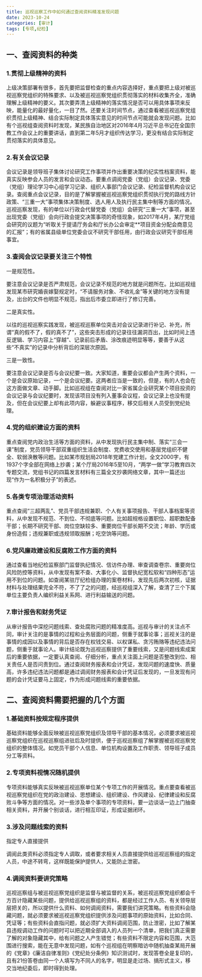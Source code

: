 ```yaml
---
title: 巡视巡察工作中如何通过查阅资料精准发现问题
date: 2023-10-24
categories: [审计]
tags: [专项,纪检]
---
```


## 一、查阅资料的种类

### 1.贯彻上级精神的资料

上级决策部署有很多，首先要把监督检查的重点内容选择好，重点要把上级对被巡视巡察党组织的特殊要求、以及被巡视巡察党组织贯彻落实的材料收集齐全，准确理解上级精神的要义。其次要弄清上级精神的落实情况是否可以用具体事项来反映，能量化的最好量化，一目了然。还要关注时间节点，通过查看被巡视巡察党组织贯彻上级精神、结合实际制定具体落实意见的时间节点可能就会发现问题。比如有个巡视组查阅资料时发现，某民族自治地区对2016年4月习近平总书记在全国宗教工作会议上的重要讲话，直到第二年5月才组织传达学习，更没有结合实际制定贯彻落实的具体意见。


### 2.有关会议记录

会议记录是领导班子集体讨论研究工作事项并作出重要决策的纪实性档案资料，能真实反映参会人员的发言和会议动态。要重点调阅党委（党组）会议记录、党委（党组）理论学习中心组学习记录、组织人事部门会议记录、纪检监督机构会议记录。查阅重点会议记录，目的是了解掌握被巡视巡察党组织贯彻执行党的路线方针政策、“三重一大”事项集体决策制度、选人用人及执行民主集中制等方面的情况。巡视巡察发现，有的单位以行政会代替党委（党组）会研究“三重一大”事项，甚至出现党委（党组）会向行政会提交决策事项的奇怪现象，如2017年4月，某厅党组会研究的议题为“听取关于提请厅务会和厅长办公会审定**项目资金分配会商意见的汇报”；有的省属县级单位党委会议不研究干部任用，由行政会议研究干部任用事宜。


### 3.查阅会议记录要关注三个特性

一是规范性。

要注意会议记录是否严肃规范，会议记录不规范的地方就是问题所在。比如巡视组发现某市研究婚丧嫁娶规定时，“不请服务对象、不收礼金”等关键的地方没有提及，出台的文件也明显不规范，指出后市委立即进行了修订完善。

二是真实性。

以往的巡视巡察实践发现，被巡视巡察单位突击对会议记录进行补记、补充，所谓“真的假不了，假的真不了”，这些突击形成的记录往往漏洞百出，比如时间上违反逻辑、学习内容上“穿越”、记录前后矛盾、涂改痕迹明显等等，要善于从这些“不真实”的记录中分析背后的深层次原因。

三是一致性。

要注意会议记录是否与会议纪要一致。大家知道，重要会议都会产生两个资料，一个是会议原始记录，一个是会议纪要。这两者应当是一致的，但是，有的人也会在这方面做文章、动手脚。比如巡视组在查阅对比一家省属企业研究某个项目投资的会议记录与会议纪要时，发现该项目没有列入董事会议程，会议记录上也没有提及，但在会议纪要上却有此项内容，躲避议事程序，移交后相关人员受到党纪处理。


### 4.党的组织建设方面的资料

重点查阅党内政治生活等方面的资料，从中发现执行民主集中制、落实“三会一课”制度，党员领导干部双重组织生活会制度、党费收交使用和基层党组织不健全、软弱涣散等问题。比如某市规划局2018年党建工作计划，全文2000字，有1937个字全部在网络上抄袭；某个厅局2016年5至10月，“两学一做”学习教育四次专题交流，党组书记的四篇发言材料有三篇全文抄袭网络文章，其中一篇还出现“作为一名积极分子”的表述。


### 5.各类专项治理活动资料

重点查阅“三超两乱”、党员干部违规兼职、个人有关事项报告、干部人事档案等资料，从中发现不规范、不到位、不彻底等问题。比如超规格设置职位、超职数配备干部；长期不研究干部、岗位空缺较多、重要岗位干部长期不交流；年龄、学历或身份造假；违规兼职或违规领取报酬；吃空饷等问题。


### 6.党风廉政建设和反腐败工作方面的资料

通过查看当地纪检监察部门监督执纪情况、信访件办理、审查调查卷宗、重要岗位风险防控等资料，从中发现有案不查、大事化小、监督执纪宽松软和“四种形态”运用不到位的问题。如查阅某驻厅纪检组办理的案卷材料，发现先后两次初核，证据材料与处理结果完全不符，不了了之的问题，经巡视组深入了解，查清了三个下属单位主要负责人编织利益关系网、进行利益输送的问题。


### 7.审计报告和财务凭证

从审计报告中深挖问题线索、查处腐败问题的精准度高。巡视与审计的关注点不同，审计关注的是事情的过程和业务层面的问题，侧重于就事论事；巡视关注的是事情的成因以及事情的背后是否存在权钱交易、以权谋私、贪污贿赂等违纪违法问题，侧重于就事论人。审计结论既为巡视巡察提供了重要线索，又是问题线索成案后的重要依据，一定要认真查阅、仔细分析，重点关注面上问题是否整改到位、相关责任人是否问责到位。通过查阅财务报表和会计凭证，发现问题的速度快、质量高，许多违纪违法问题都是通过调阅财务报表和会计凭证后发现的，一旦发现有问题的会计凭证要马上固定，作为形成问题线索的重要依据。

## 二、查阅资料需要把握的几个方面

### 1.基础资料按规定程序提供

基础资料能够全面反映被巡视巡察党组织及领导干部的基本情况，必须要求被巡视巡察党组织在巡视巡察组进驻后及时提供，便于巡视巡察组了解掌握被巡视巡察党组织的整体情况。如党员干部个人信息、单位机构设置及工作职责、领导班子成员分工等资料。

### 2.专项资料视情况随机提供

专项资料能够真实反映被巡视巡察单位某个专项工作的开展情况。重点要查看被巡视巡察党组织在党的政治建设、思想建设、组织建设、作风建设、纪律建设和反腐败斗争等方面的情况。对一些涉及单个事项的专项资料，要一边谈话一边上门抽查相关资料，并开展个别谈话，进行相互印证，形成证据闭环。


### 3.涉及问题线索的资料

指定专人直接提供

调阅此类资料必须指定专人调取，或者要求相关人员直接提供给巡视巡察组的指定人员，中途不转弯，这样既能保护提供人，又能防止泄密。


### 4.调阅资料要讲究策略

巡视巡察组与被巡视巡察党组织是监督与被监督的关系，被巡视巡察党组织都会千方百计隐藏某些问题，提供给巡视巡察组的资料，都是经过工作人员、有关领导层层把关的，所以提供什么资料、如何调阅资料，需要我们讲究策略。有些资料会隐藏问题，就必须要求被巡视巡察党组织提供涉及问题事项的原始资料，比如合同、凭证等；有些资料会直指问题，就必须扩大资料调阅范围，防止泄密，比如了解某县违规调动工作的问题时可以把近期全部调入的人员列一个清单，把我们真正需要了解的对象隐藏其中，给有问题之人产生错觉；有些资料不限定内容和范围，大范围进行搜索，能在无意中发现问题，如有个巡视组在明察暗访中随机抽查某局开展的《党章》《廉洁自律准则》《党纪处分条例》知识测试时，发现答卷全是复印的，且有21份答卷由同一个人填写为不同人的名字，明显是走过场、搞形式主义，移交当地纪委后，即时得到处理。